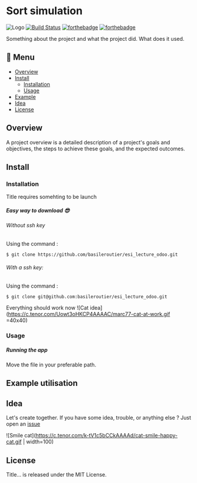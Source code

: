 # Sort simulation
![Logo](https://via.placeholder.com/1200x120)
[![Build Status](https://travis-ci.org/walternascimentobarroso/walternascimentobarroso.github.io.svg?branch=master)](https://travis-ci.org/walternascimentobarroso/walternascimentobarroso.github.io)
[![forthebadge](http://forthebadge.com/images/badges/built-with-love.svg)](http://forthebadge.com)  [![forthebadge](https://forthebadge.com/images/badges/contains-cat-gifs.svg)](https://forthebadge.com)

Something about the project and what the project did.
What does it used.

## :notebook_with_decorative_cover: Menu

* [Overview](#overview)
* [Install](#install) 
    * [Installation](#installation)
    * [Usage](#usage)
* [Example](#example-utilisation)
* [Idea](#idea)
* [License](#license)

## Overview
 A project overview is a detailed description of a project's goals and objectives, the steps to achieve these goals, and the expected outcomes.


## Install

### Installation

Title requires somehting to be launch

##### Easy way to download :sunglasses:

###### Without ssh key
Using the command :
```
$ git clone https://github.com/basileroutier/esi_lecture_odoo.git
```

###### With a ssh key:
Using the command :
```
$ git clone git@github.com:basileroutier/esi_lecture_odoo.git
```

Everything should work now ![Cat idea](https://c.tenor.com/Uowt3oHKCP4AAAAC/marc77-cat-at-work.gif =40x40)

### Usage
##### Running the app
Move the file in your preferable path.


## Example utilisation

## Idea
Let's create together. If you have some idea, trouble, or anything else ? Just open an [issue](https://github.com/basileroutier/title/issues/new/choose)


![Smile cat](https://c.tenor.com/k-tV1c5bCCkAAAAd/cat-smile-happy-cat.gif | width=100)

## License

Title... is released under the MIT License.
